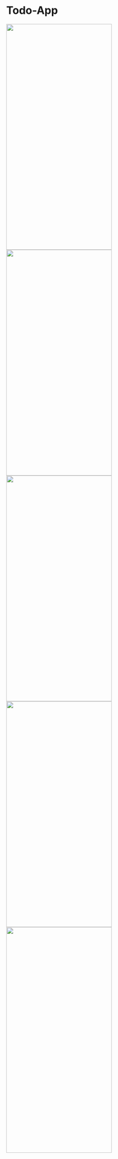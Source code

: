 # Todo-App
<img src="https://user-images.githubusercontent.com/101335124/161458859-c87d04e4-3f2d-4b8a-ab68-e50d7d1bdaf7.png" width=280px% height=600px%>
<img src="https://user-images.githubusercontent.com/101335124/161459199-88b951c0-4238-46ed-8546-00ddb90323b8.png" width=280px% height=600px%>
<img src="https://user-images.githubusercontent.com/101335124/161459312-67923866-1298-4903-b051-9bb1a91b1b8e.png" width=280px% height=600px%>
<img src="https://user-images.githubusercontent.com/101335124/161459622-a81d5d42-08df-4563-80fb-b3f422714562.png" width=280px% height=600px%>
<img src="https://user-images.githubusercontent.com/101335124/161459753-45904051-b3f1-40ec-bfef-5f084ac5866d.png" width=280px% height=600px%>
